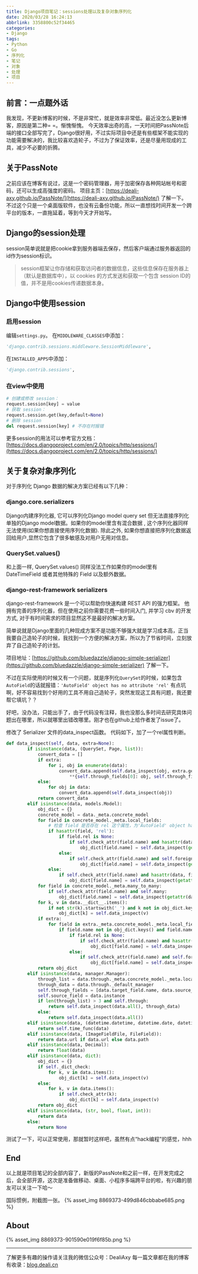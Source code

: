 ```yaml
---
title: Django项目笔记：sessions处理以及复杂对象序列化
date: 2020/03/28 16:24:13
abbrlink: 3358800c52f34465
categories:
- Django
tags:
- Python
- Go
- 序列化
- 笔记
- 对象
- 处理
- 项目
---
```

## 前言：一点题外话
我发现，不更新博客的时候，不是非常忙，就是效率非常低。最近没怎么更新博客，原因是第二种= =。惭愧惭愧。
今天效率出奇的高，一天时间把PassNote后端的接口全部写完了，Django很好用，不过实际项目中还是有些框架不能实现的功能需要解决的，我比较喜欢造轮子，不过为了保证效率，还是尽量用现成的工具，减少不必要的折腾。

## 关于PassNote
之前应该在博客有说过，这是一个密码管理器，用于加密保存各种网站帐号和密码，还可以生成高强度的密码。
项目主页：[https://deali-axy.github.io/PassNote/](https://deali-axy.github.io/PassNote/) 了解一下。
不过这个只是一个桌面版软件，也没有云备份功能，所以一直想找时间开发一个跨平台的版本，一直拖延着，等到今天才开始写。

## Django的session处理
session简单说就是把cookie拿到服务器端去保存，然后客户端通过服务器返回的id作为session标识。
>session框架让你存储和获取访问者的数据信息，这些信息保存在服务器上（默认是数据库中），以 cookies 的方式发送和获取一个包含 session ID的值，并不是用cookies传递数据本身。

## Django中使用session
### 启用session
编辑`settings.py`。
在`MIDDLEWARE_CLASSES`中添加：
```python
'django.contrib.sessions.middleware.SessionMiddleware',
```
在`INSTALLED_APPS`中添加：
```python
'django.contrib.sessions',
```
### 在view中使用
```python
# 创建或修改 session：
request.session[key] = value
# 获取 session：
request.session.get(key,default=None)
# 删除 session
del request.session[key] # 不存在时报错
```
更多session的用法可以参考官方文档：[https://docs.djangoproject.com/en/2.0/topics/http/sessions/](https://docs.djangoproject.com/en/2.0/topics/http/sessions/)

## 关于复杂对象序列化
对于序列化 Django 数据的解决方案已经有以下几种：

### django.core.serializers
Django内建序列化器, 它可以序列化Django model query set 但无法直接序列化单独的Django model数据。如果你的model里含有混合数据 , 这个序列化器同样无法使用(如果你想直接使用序列化数据). 除此之外, 如果你想直接把序列化数据返回给用户,显然它包含了很多敏感及对用户无用对信息。

### QuerySet.values()
和上面一样, QuerySet.values() 同样没法工作如果你的model里有 DateTimeField 或者其他特殊的 Field 以及额外数据。

### django-rest-framework serializers
django-rest-framework 是一个可以帮助你快速构建 REST API 的强力框架。 他拥有完善的序列化器，但在使用之前你需要花费一些时间入门, 并学习 cbv 的开发方式, 对于有时间需求的项目显然这不是最好的解决方案。

简单说就是Django里面的几种现成方案不是功能不够强大就是学习成本高，正当我要自己造轮子的时候，我找到一个方便的解决方案，所以为了节省时间，立刻放弃了自己造轮子的计划。

项目地址：[https://github.com/bluedazzle/django-simple-serializer](https://github.com/bluedazzle/django-simple-serializer) 了解一下。

不过在实际使用的时候又有一个问题，就是序列化`QuerySet`的时候，如果包含`AutoField`的话就报错：`'AutoField' object has no attribute 'rel'`
有点坑啊，好不容易找到个好用的工具不用自己造轮子，突然发现这工具有问题，我还要帮它填坑？？

好吧，没办法，只能出手了，由于代码没有注释，我也没那么多时间去研究具体问题出在哪里，所以就哪里出错改哪里。刚才也在github上给作者发了issue了。

修改了 Serializer 文件的data_inspect函数。
代码如下，加了一个rel属性判断。
```python
def data_inspect(self, data, extra=None):
        if isinstance(data, (QuerySet, Page, list)):
            convert_data = []
            if extra:
                for i, obj in enumerate(data):
                    convert_data.append(self.data_inspect(obj, extra.get(
                        **{self.through_fields[0]: obj, self.through_fields[1]: self.source_field})))
            else:
                for obj in data:
                    convert_data.append(self.data_inspect(obj))
            return convert_data
        elif isinstance(data, models.Model):
            obj_dict = {}
            concrete_model = data._meta.concrete_model
            for field in concrete_model._meta.local_fields:
                # 检查 field 是否存在 rel 这个属性，为'AutoField' object has no attribute 'rel'错误填坑
                if hasattr(field, 'rel'):
                    if field.rel is None:
                        if self.check_attr(field.name) and hasattr(data, field.name):
                            obj_dict[field.name] = self.data_inspect(getattr(data, field.name))
                    else:
                        if self.check_attr(field.name) and self.foreign:
                            obj_dict[field.name] = self.data_inspect(getattr(data, field.name))
                else:
                    if self.check_attr(field.name) and hasattr(data, field.name):
                        obj_dict[field.name] = self.data_inspect(getattr(data, field.name))
            for field in concrete_model._meta.many_to_many:
                if self.check_attr(field.name) and self.many:
                    obj_dict[field.name] = self.data_inspect(getattr(data, field.name))
            for k, v in data.__dict__.items():
                if not str(k).startswith('_') and k not in obj_dict.keys() and self.check_attr(k):
                    obj_dict[k] = self.data_inspect(v)
            if extra:
                for field in extra._meta.concrete_model._meta.local_fields:
                    if field.name not in obj_dict.keys() and field.name not in self.through_fields:
                        if field.rel is None:
                            if self.check_attr(field.name) and hasattr(extra, field.name):
                                obj_dict[field.name] = self.data_inspect(getattr(extra, field.name))
                        else:
                            if self.check_attr(field.name) and self.foreign:
                                obj_dict[field.name] = self.data_inspect(getattr(extra, field.name))
            return obj_dict
        elif isinstance(data, manager.Manager):
            through_list = data.through._meta.concrete_model._meta.local_fields
            through_data = data.through._default_manager
            self.through_fields = [data.target_field.name, data.source_field.name]
            self.source_field = data.instance
            if len(through_list) > 3 and self.through:
                return self.data_inspect(data.all(), through_data)
            else:
                return self.data_inspect(data.all())
        elif isinstance(data, (datetime.datetime, datetime.date, datetime.time)):
            return self.time_func(data)
        elif isinstance(data, (ImageFieldFile, FileField)):
            return data.url if data.url else data.path
        elif isinstance(data, Decimal):
            return float(data)
        elif isinstance(data, dict):
            obj_dict = {}
            if self._dict_check:
                for k, v in data.items():
                    obj_dict[k] = self.data_inspect(v)
            else:
                for k, v in data.items():
                    if self.check_attr(k):
                        obj_dict[k] = self.data_inspect(v)
            return obj_dict
        elif isinstance(data, (str, bool, float, int)):
            return data
        else:
            return None
```

测试了一下，可以正常使用，那就暂时这样吧，虽然有点“hack编程”的感觉，hhh

## End
以上就是项目笔记的全部内容了，新版的PassNote和之前一样，在开发完成之后，会全部开源，这次是准备做移动、桌面、小程序多端跨平台的啦，有兴趣的朋友可以关注一下哈～

国际惯例，附截图一张。
{% asset_img 8869373-499d846cbbabe685.png %}


## About
{% asset_img 8869373-901590e019f6f85b.png %}

---------------
了解更多有趣的操作请关注我的微信公众号：DealiAxy
每一篇文章都在我的博客有收录：[blog.deali.cn](http://blog.deali.cn)
